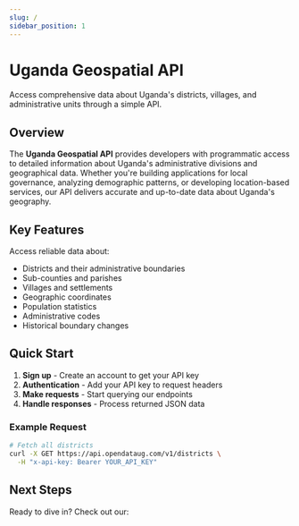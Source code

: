 ```yaml
---
slug: /
sidebar_position: 1
---
```


# Uganda Geospatial API

Access comprehensive data about Uganda's districts, villages, and administrative units through a simple API.

## Overview

The **Uganda Geospatial API** provides developers with programmatic access to detailed information about Uganda's administrative divisions and geographical data. Whether you're building applications for local governance, analyzing demographic patterns, or developing location-based services, our API delivers accurate and up-to-date data about Uganda's geography.

## Key Features

Access reliable data about:

- Districts and their administrative boundaries
- Sub-counties and parishes
- Villages and settlements
- Geographic coordinates
- Population statistics
- Administrative codes
- Historical boundary changes

## Quick Start

1. **Sign up** - Create an account to get your API key
2. **Authentication** - Add your API key to request headers
3. **Make requests** - Start querying our endpoints
4. **Handle responses** - Process returned JSON data

### Example Request

```bash
# Fetch all districts
curl -X GET https://api.opendataug.com/v1/districts \
  -H "x-api-key: Bearer YOUR_API_KEY"
```

## Next Steps

Ready to dive in? Check out our:

<!--
- [Authentication Guide](authentication.md)
- [API Reference](api-reference.md)
- [Code Examples](code-examples.md)
- [Rate Limits](rate-limits.md) -->
